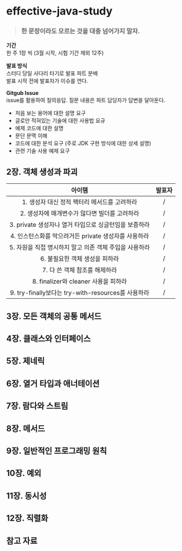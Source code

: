[^1]: 링크 다는 법 -> [표시할 내용](링크)

# effective-java-study
> ### 한 문장이라도 모르는 것을 대충 넘어가지 말자.  

**기간**  
한 주 1장 씩 (3월 시작, 시험 기간 제외 12주)  

**발표 방식**  
스터디 당일 사다리 타기로 발표 파트 분배  
발표 시작 전에 발표자가 이슈를 연다.  

**Gitgub Issue**  
issue를 활용하여 질의응답. 질문 내용은 파트 담당자가 답변을 달아둔다.  
  - 처음 보는 용어에 대한 설명 요구
  - 글로만 적혀있는 기술에 대한 사용법 요규
  - 예제 코드에 대한 설명
  - 문단 문맥 이해
  - 코드에 대한 분석 요구 (주로 JDK  구현 방식에 대한 상세 설명)
  - 관련 기술 사용 예제 요구

## 2장. 객체 생성과 파괴  
|아이템|발표자|
|:---:|:---:|
|1. 생성자 대신 정적 팩터리 메서드를 고려하라| / |  
|2. 생성자에 매개변수가 많다면 빌더를 고려하라 | / |
|3. private 생성자나 열거 타입으로 싱글턴임을 보증하라 | / |
|4. 인스턴스화를 막으려거든 private 생성자를 사용하라 | / |
|5. 자원을 직접 명시하지 말고 의존 객체 주입을 사용하라 | / |
|6. 불필요한 객체 생성을 피하라| / |
|7. 다 쓴 객체 참조를 해제하라| / |
|8. finalizer와 cleaner 사용을 피하라| / |
|9. try-finally보다는 try-with-resources를 사용하라| / |

## 3장. 모든 객체의 공통 메서드  

## 4장. 클래스와 인터페이스  

## 5장. 제네릭  

## 6장. 열거 타입과 애너테이션

## 7장. 람다와 스트림

## 8장. 메서드  

## 9장. 일반적인 프로그래밍 원칙  

## 10장. 예외  

## 11장. 동시성  

## 12장. 직렬화  

## 참고 자료
